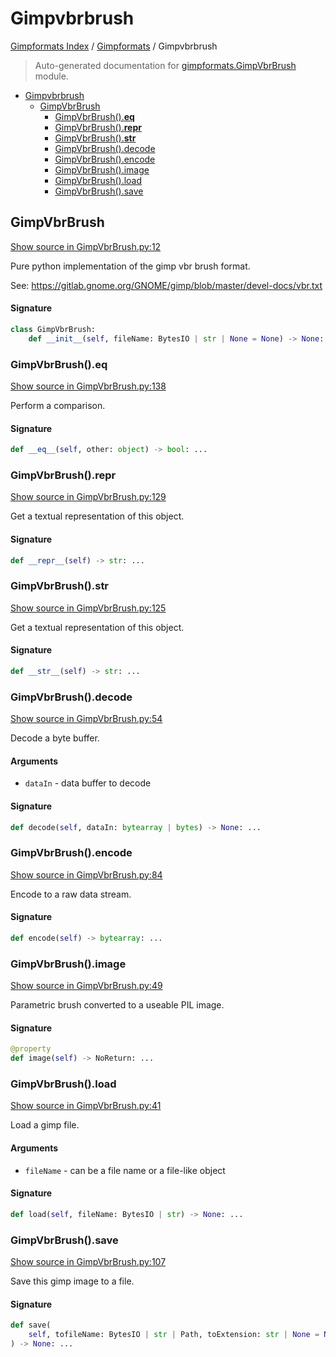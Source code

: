 # Gimpvbrbrush

[Gimpformats Index](../README.md#gimpformats-index) / [Gimpformats](./index.md#gimpformats) / Gimpvbrbrush

> Auto-generated documentation for [gimpformats.GimpVbrBrush](../../../gimpformats/GimpVbrBrush.py) module.

- [Gimpvbrbrush](#gimpvbrbrush)
  - [GimpVbrBrush](#gimpvbrbrush)
    - [GimpVbrBrush().__eq__](#gimpvbrbrush()__eq__)
    - [GimpVbrBrush().__repr__](#gimpvbrbrush()__repr__)
    - [GimpVbrBrush().__str__](#gimpvbrbrush()__str__)
    - [GimpVbrBrush().decode](#gimpvbrbrush()decode)
    - [GimpVbrBrush().encode](#gimpvbrbrush()encode)
    - [GimpVbrBrush().image](#gimpvbrbrush()image)
    - [GimpVbrBrush().load](#gimpvbrbrush()load)
    - [GimpVbrBrush().save](#gimpvbrbrush()save)

## GimpVbrBrush

[Show source in GimpVbrBrush.py:12](../../../gimpformats/GimpVbrBrush.py#L12)

Pure python implementation of the gimp vbr brush format.

See:
 https://gitlab.gnome.org/GNOME/gimp/blob/master/devel-docs/vbr.txt

#### Signature

```python
class GimpVbrBrush:
    def __init__(self, fileName: BytesIO | str | None = None) -> None: ...
```

### GimpVbrBrush().__eq__

[Show source in GimpVbrBrush.py:138](../../../gimpformats/GimpVbrBrush.py#L138)

Perform a comparison.

#### Signature

```python
def __eq__(self, other: object) -> bool: ...
```

### GimpVbrBrush().__repr__

[Show source in GimpVbrBrush.py:129](../../../gimpformats/GimpVbrBrush.py#L129)

Get a textual representation of this object.

#### Signature

```python
def __repr__(self) -> str: ...
```

### GimpVbrBrush().__str__

[Show source in GimpVbrBrush.py:125](../../../gimpformats/GimpVbrBrush.py#L125)

Get a textual representation of this object.

#### Signature

```python
def __str__(self) -> str: ...
```

### GimpVbrBrush().decode

[Show source in GimpVbrBrush.py:54](../../../gimpformats/GimpVbrBrush.py#L54)

Decode a byte buffer.

#### Arguments

- `dataIn` - data buffer to decode

#### Signature

```python
def decode(self, dataIn: bytearray | bytes) -> None: ...
```

### GimpVbrBrush().encode

[Show source in GimpVbrBrush.py:84](../../../gimpformats/GimpVbrBrush.py#L84)

Encode to a raw data stream.

#### Signature

```python
def encode(self) -> bytearray: ...
```

### GimpVbrBrush().image

[Show source in GimpVbrBrush.py:49](../../../gimpformats/GimpVbrBrush.py#L49)

Parametric brush converted to a useable PIL image.

#### Signature

```python
@property
def image(self) -> NoReturn: ...
```

### GimpVbrBrush().load

[Show source in GimpVbrBrush.py:41](../../../gimpformats/GimpVbrBrush.py#L41)

Load a gimp file.

#### Arguments

- `fileName` - can be a file name or a file-like object

#### Signature

```python
def load(self, fileName: BytesIO | str) -> None: ...
```

### GimpVbrBrush().save

[Show source in GimpVbrBrush.py:107](../../../gimpformats/GimpVbrBrush.py#L107)

Save this gimp image to a file.

#### Signature

```python
def save(
    self, tofileName: BytesIO | str | Path, toExtension: str | None = None
) -> None: ...
```